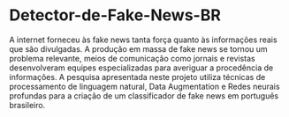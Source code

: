 # Detector-de-Fake-News-BR
A internet forneceu às fake news tanta força quanto às informações reais que são divulgadas. A produção em massa de fake news se tornou um problema relevante, meios de comunicação como jornais e revistas desenvolveram equipes especializadas para averiguar a procedência de informações. A pesquisa apresentada neste projeto utiliza técnicas de processamento de linguagem natural, Data Augmentation e Redes neurais profundas para a criação de um classificador de fake news em português brasileiro.
